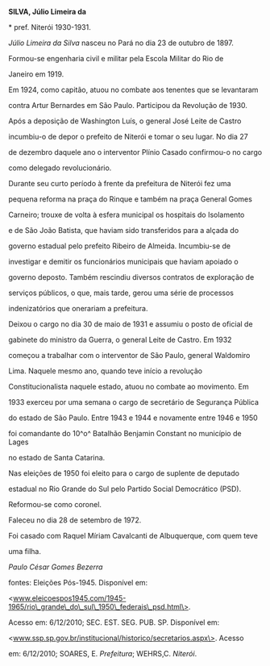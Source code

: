 **SILVA, Júlio Limeira da**



\* pref. Niterói 1930-1931.



*Júlio Limeira da Silva* nasceu no Pará no dia 23 de outubro de 1897.



Formou-se engenharia civil e militar pela Escola Militar do Rio de

Janeiro em 1919.



Em 1924, como capitão, atuou no combate aos tenentes que se levantaram

contra Artur Bernardes em São Paulo. Participou da Revolução de 1930.

Após a deposição de Washington Luís, o general José Leite de Castro

incumbiu-o de depor o prefeito de Niterói e tomar o seu lugar. No dia 27

de dezembro daquele ano o interventor Plínio Casado confirmou-o no cargo

como delegado revolucionário.



Durante seu curto período à frente da prefeitura de Niterói fez uma

pequena reforma na praça do Rinque e também na praça General Gomes

Carneiro; trouxe de volta à esfera municipal os hospitais do Isolamento

e de São João Batista, que haviam sido transferidos para a alçada do

governo estadual pelo prefeito Ribeiro de Almeida. Incumbiu-se de

investigar e demitir os funcionários municipais que haviam apoiado o

governo deposto. Também rescindiu diversos contratos de exploração de

serviços públicos, o que, mais tarde, gerou uma série de processos

indenizatórios que onerariam a prefeitura.



Deixou o cargo no dia 30 de maio de 1931 e assumiu o posto de oficial de

gabinete do ministro da Guerra, o general Leite de Castro. Em 1932

começou a trabalhar com o interventor de São Paulo, general Waldomiro

Lima. Naquele mesmo ano, quando teve início a revolução

Constitucionalista naquele estado, atuou no combate ao movimento. Em

1933 exerceu por uma semana o cargo de secretário de Segurança Pública

do estado de São Paulo. Entre 1943 e 1944 e novamente entre 1946 e 1950

foi comandante do 10^o^ Batalhão Benjamin Constant no município de Lages

no estado de Santa Catarina.



Nas eleições de 1950 foi eleito para o cargo de suplente de deputado

estadual no Rio Grande do Sul pelo Partido Social Democrático (PSD).



Reformou-se como coronel.



Faleceu no dia 28 de setembro de 1972.



Foi casado com Raquel Míriam Cavalcanti de Albuquerque, com quem teve

uma filha.



*Paulo César Gomes Bezerra*



fontes: Eleições Pós-1945. Disponível em:

\<www.eleicoespos1945.com/1945-1965/rio\_grande\_do\_sul\_1950\_federais\_psd.html\>.

Acesso em: 6/12/2010; SEC. EST. SEG. PUB. SP. Disponível em:

\<www.ssp.sp.gov.br/institucional/historico/secretarios.aspx\>. Acesso

em: 6/12/2010; SOARES, E. *Prefeitura*; WEHRS,C. *Niterói*.

